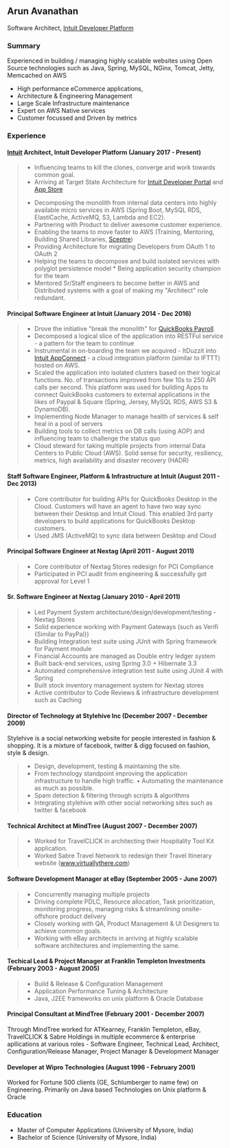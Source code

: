 ## Arun Avanathan
Software Architect, [Intuit Developer Platform](https://developer.intuit.com)

### Summary
Experienced in building / managing highly scalable websites using Open Source technologies such as Java, Spring, MySQL, NGinx, Tomcat, Jetty, Memcached on AWS

* High performance eCommerce applications, 
* Architecture & Engineering Management
* Large Scale Infrastructure maintenance
* Expert on AWS Native services
* Customer focussed and Driven by metrics

### Experience
#### [Intuit]() Architect, Intuit Developer Platform (January 2017 - Present)
> - Influencing teams to kill the clones, converge and work towards common goal.
> - Arriving at Target State Architecture for [Intuit Developer Portal](https://developer.intuit.com) and [App Store](https://apps.intuit.com)
> * Decomposing the monolith from internal data centers into highly available micro services in AWS (Spring Boot, MySQL RDS, ElastiCache, ActiveMQ, S3, Lambda and EC2). 
> * Partnering with Product to deliver awesome customer experience.
> * Enabling the teams to move faster to AWS (Training, Mentoring, Building Shared Libraries, [Sceptre](https://github.com/cloudreach/sceptre))
> * Providing Architecture for migrating Developers from OAuth 1 to OAuth 2
> * Helping the teams to decompose and build isolated services with polyglot persistence model * Being application security champion for the team
> * Mentored Sr/Staff engineers to become better in AWS and Distributed systems with a goal of making my "Architect" role redundant.

#### Principal Software Engineer at Intuit (January 2014 - Dec 2016)
> * Drove the initiative "break the monolith" for [QuickBooks Payroll](https://payroll.intuit.com).
> * Decomposed a logical slice of the application into RESTFul service - a pattern for the team to continue
> * Instrumental in on-boarding the team we acquired - ItDuzzit into [Intuit AppConnect](https://appconnect.intuit.com) - a cloud integration platform (similar to IFTTT) hosted on AWS. 
> * Scaled the application into isolated clusters based on their logical functions. No. of transactions improved from few 10s to 250 API calls per second. This platform was used for building Apps to connect QuickBooks customers to external applications in the likes of Paypal & Square (Spring, Jersey, MySQL RDS, AWS S3 & DynamoDB).
> * Implementing Node Manager to manage health of services & self heal in a pool of servers
> * Building tools to collect metrics on DB calls (using AOP) and influencing team to challenge the status quo
> * Cloud steward for taking multiple projects from internal Data Centers to Public Cloud (AWS). Solid sense for security, resiliency, metrics, high availability and disaster recovery (HADR)

#### Staff Software Engineer, Platform & Infrastructure at Intuit (August 2011 - Dec 2013)
> * Core contributor for building APIs for QuickBooks Desktop in the Cloud. Customers will have an agent to have two way sync between their Desktop and Intuit Cloud. This enabled 3rd party developers to build applications for QuickBooks Desktop customers.
> * Used JMS (ActiveMQ) to sync data between Desktop and Cloud

#### Principal Software Engineer at Nextag (April 2011 - August 2011)
> * Core contributor of Nextag Stores redesign for PCI Compliance
> * Participated in PCI audit from engineering & successfully got approval for Level 1

#### Sr. Software Engineer at Nextag (January 2010 - April 2011)
> * Led Payment System architecture/design/development/testing - Nextag Stores
> * Solid experience working with Payment Gateways (such as Verifi {Similar to PayPal}) 
> * Building Integration test suite using JUnit with Spring framework for Payment module 
> * Financial Accounts are managed as Double entry ledger system
> * Built back-end services, using Spring 3.0 + Hibernate 3.3
> * Automated comprehensive integration test suite using JUnit 4 with Spring
> * Built stock inventory management system for Nextag stores
> * Active contributor to Code Reviews & infrastructure development such as Caching

#### Director of Technology at Stylehive Inc (December 2007 - December 2009)
Stylehive is a social networking website for people interested in fashion & shopping. It is a mixture of facebook, twitter & digg focused on fashion, style & design.

> * Design, development, testing & maintaining the site.
> * From technology standpoint improving the application infrastructure to handle high traffic. • Automating the maintenance as much as possible.
> * Spam detection & filtering through scripts & algorithms
> * Integrating stylehive with other social networking sites such as twitter & facebook

#### Technical Architect at MindTree (August 2007 - December 2007)
> * Worked for TravelCLICK in architecting their Hospitality Tool Kit application.
> * Worked Sabre Travel Network to redesign their Travel Itinerary website (www.virtuallythere.com)

#### Software Development Manager at eBay (September 2005 - June 2007)
> * Concurrently managing multiple projects
> * Driving complete PDLC, Resource allocation, Task prioritization, monitoring progress, managing risks & streamlining onsite-offshore product delivery
> * Closely working with QA, Product Management &amp; UI Designers to achieve common goals. 
> * Working with eBay architects in arriving at highly scalable software architectures and implementing the same.

#### Techical Lead & Project Manager at Franklin Templeton Investments (February 2003 - August 2005)
> * Build & Release & Configuration Management
> * Application Performance Tuning &amp; Architecture
> * Java, J2EE frameworks on unix platform & Oracle Database

#### Principal Consultant at MindTree (February 2001 - December 2007)
Through MindTree worked for ATKearney, Franklin Templeton, eBay, TravelCLICK &amp; Sabre Holdings in multiple ecommerce &amp; enterprise apllications at various roles - Software Engineer, Technical Lead, Architect, Configuration/Release Manager, Project Manager &amp; Development Manager

#### Developer at Wipro Technologies (August 1996 - February 2001)
Worked for Fortune 500 clients (GE, Schlumberger to name few) on Engineering. Primarily on Java based Technologies on Unix platform & Oracle

### Education
* Master of Computer Applications (University of Mysore, India)
* Bachelor of Science (University of Mysore, India)
